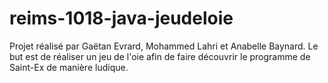 # reims-1018-java-jeudeloie
Projet réalisé par Gaëtan Evrard, Mohammed Lahri et Anabelle Baynard.
Le but est de réaliser un jeu de l'oie afin de faire découvrir le programme de Saint-Ex de manière ludique.
